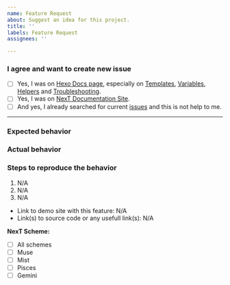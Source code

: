 ```yaml
---
name: Feature Request
about: Suggest an idea for this project.
title: ''
labels: Feature Request
assignees: ''

---
```


<!-- ATTENTION!
IF YOU DON'T FILL OUT THE FOLLOWING INFORMATION WE MIGHT CLOSE YOUR ISSUE WITHOUT INVESTIGATING.
如果你不填充下面的内容，我们可能会直接关闭你的 issue。

If you want to fast resolve your issue, WRITE IT IN ENGLISH, please. Not all contributors / collaborators know Chinese and Google translate can't always translate issues accurately. Thanks!
-->

### I agree and want to create new issue <!-- 我确认我已经查看了 -->

<!-- Check all with [x] (把 [ ] 换成 [X] 来选择) -->
- [ ] Yes, I was on [Hexo Docs page](https://hexo.io/docs/), especially on [Templates](https://hexo.io/docs/templates.html), [Variables](https://hexo.io/docs/variables.html), [Helpers](https://hexo.io/docs/helpers.html) and [Troubleshooting](https://hexo.io/docs/troubleshooting.html).
- [ ] Yes, I was on [NexT Documentation Site](http://theme-next.org/docs/).
- [ ] And yes, I already searched for current [issues](https://github.com/theme-next/hexo-theme-next/issues?utf8=%E2%9C%93&q=is%3Aissue) and this is not help to me.

***

### Expected behavior <!-- 预期行为 -->


### Actual behavior <!-- 实际行为 -->


### Steps to reproduce the behavior <!-- 重现步骤 -->
1. N/A
2. N/A
3. N/A

* Link to demo site with this feature: N/A
* Link(s) to source code or any usefull link(s): N/A

**NexT Scheme:**
<!-- Check needed with [x] (把 [ ] 换成 [X] 来选择) -->

- [ ] All schemes
- [ ] Muse
- [ ] Mist
- [ ] Pisces
- [ ] Gemini
